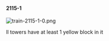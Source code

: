 #### 2115-1
![train-2115-1-0.png](https://github.com/lil-lab/nlvr/raw/master/nlvr/train/images/74/train-2115-1-0.png "train-2115-1-0.png")

ll towers have at least 1 yellow block in it